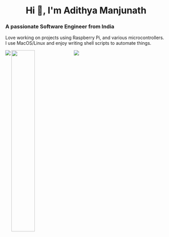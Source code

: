 <h1 align="center">Hi 👋, I'm Adithya Manjunath</h1>
<h3 align="left">A passionate Software Engineer from India</h3>
<p align="left">Love working on projects using Raspberry Pi, and various microcontrollers. </br>I use MacOS/Linux and enjoy writing shell scripts to automate things.</p>
<img align="left" src = "https://github-readme-stats.vercel.app/api?username=Cr4zySh4rk&show_icons=true&theme=radical" />
<img align="left" width=38% margin-bottom=5% src = "https://github-readme-stats.vercel.app/api/top-langs/?username=Cr4zySh4rk&layout=compact&theme=radical" />
<picture>
    <source media="(prefers-color-scheme: dark)" srcset="https://streak-stats.demolab.com?user=Cr4zySh4rk&theme=dark" />
    <img src="https://streak-stats.demolab.com?user=Cr4zySh4rk&theme=default" />
</picture>
